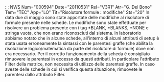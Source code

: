  :  : NWS Num="000594" Date="20110531" Rel="V3R1" Atr="G. Del Bono" Tem="TEC" App="LO" Tit="Risolutore formule :  modifiche" Sts="20"
In data due di maggio sono state apportate delle modifiche al risolutore di formule presente nelle
schede.
Le modifiche sono state effettuate per risolvere un problema presente con i tag \*BLANK, \*BLANKS, \*NONE e stringa vuota, che non erano riconosciuti dal sistema.
In laboratorio abbiamo notato che in alcune schede, all'interno di alcuni attributi di setup è stata
usata erroneamente la sintassi con le parentesi graffe (che abilita la risoluzione logico/matematica
da parte del risolutore di formule) dove non era necessario.
Per il corretto funzionamento della scheda è consigliato rimuovere le parentesi in eccesso da questi
attributi.
In particolare l'attributo Filter della matrice, non necessita di utilizzo delle parentesi graffe.
In caso aveste delle schede in cui si verifica questa situazione, rimuovete le parentesi dallo attributo Filter.
